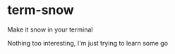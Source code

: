 # term-snow
Make it snow in your terminal

Nothing too interesting, I'm just trying to learn some go
